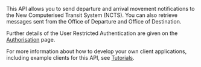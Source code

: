 This API allows you to send departure and arrival movement notifications to the New Computerised Transit System (NCTS). You can also retrieve messages sent from the Office of Departure and Office of Destination.

Further details of the User Restricted Authentication are given on the 
[Authorisation](/api-documentation/docs/authorisation) page.

For more information about how to develop your own client applications, including example clients for this API, 
see [Tutorials](/api-documentation/docs/tutorials).
